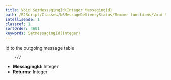 ```yaml
---
title: Void SetMessagingId(Integer MessagingId)
path: /EJScript/Classes/NSMessageDeliveryStatus/Member functions/Void SetMessagingId(Integer p_0)
intellisense: 1
classref: 1
sortOrder: 4601
keywords: SetMessagingId(Integer)
---
```



Id to the outgoing message table


    	///
    



* **MessagingId:** Integer
* **Returns:** Integer


